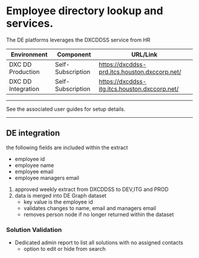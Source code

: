 # Employee directory lookup and services.

The DE platforms leverages the DXCDDSS service from HR

|Environment	|Component	|URL/Link|
|---|---|---|
|DXC DD Production |Self-Subscription|https://dxcddss-prd.itcs.houston.dxccorp.net/
|DXC DD Integration|Self-Subscription|https://dxcddss-itg.itcs.houston.dxccorp.net/

---

See the associated user guides for setup details.

---

##  DE integration

the following fields are included within the extract

- employee id
- employee name
- employee email
- employee managers email

1. approved weekly extract from DXCDDSS to DEV,ITG and PROD
2. data is merged into DE Graph dataset
    - key value is the employee id
    - validates changes to name, email and managers email
    - removes person node if no longer returned within the dataset

### Solution Validation

- Dedicated admin report to list all solutions with no assigned contacts
    - option to edit or hide from search
